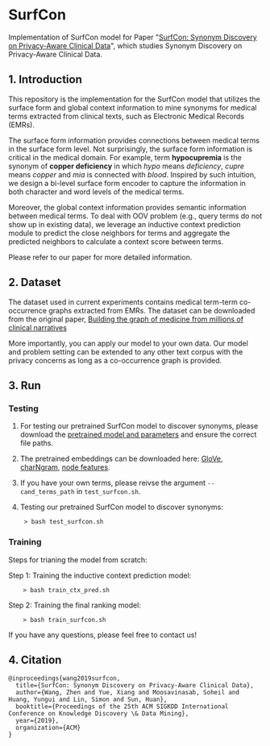 # SurfCon
Implementation of SurfCon model for Paper "[SurfCon: Synonym Discovery on Privacy-Aware Clinical Data](https://github.com/yzabc007/SurfCon/)", which studies Synonym Discovery on Privacy-Aware Clinical Data.

## 1. Introduction
This repository is the implementation for the SurfCon model that utilizes the surface form and global context information to mine synonyms for medical terms extracted from clinical texts, such as Electronic Medical Records (EMRs).

The surface form information provides connections between medical terms in the surface form level. Not surprisingly, the surface form information is critical in the medical domain. For example, term **hypocupremia** is the synonym of **copper deficiency** in which _hypo_ means _deficiency_, _cupre_ means _copper_ and _mia_ is connected with _blood_. Inspired by such intuition, we design a bi-level surface form encoder to capture the information in both character and word levels of the medical terms.

Moreover, the global context information provides semantic information between medical terms. To deal with OOV problem (e.g., query terms do not show up in existing data), we leverage an inductive context prediction module to predict the close neighbors for terms and aggregate the predicted neighbors to calculate a context score between terms. 

Please refer to our paper for more detailed information.

## 2. Dataset
The dataset used in current experiments contains medical term-term co-occurrence graphs extracted from EMRs. The dataset can be downloaded from the original paper, [Building the graph of medicine from millions of clinical narratives](https://datadryad.org/resource/doi:10.5061/dryad.jp917)

More importantly, you can apply our model to your own data. Our model and problem setting can be extended to any other text corpus with the privacy concerns as long as a co-occurrence graph is provided.



## 3. Run

### Testing

1. For testing our pretrained SurfCon model to discover synonyms, please download the [pretrained model and parameters](https://drive.google.com/file/d/1126dtSV4XI_FWP4l0hUogijjUimRYIEF/view?usp=sharing) and ensure the correct file paths.

2. The pretrained embeddings can be downloaded here: [GloVe](http://nlp.stanford.edu/data/glove.6B.zip), [charNgram](https://www.logos.t.u-tokyo.ac.jp/~hassy/publications/arxiv2016jmt/'%20'jmt_pre-trained_embeddings.tar.gz), [node features](https://drive.google.com/file/d/1nKXDppoSsT6uHCl0yG_zlrC4QFyCyu41/view?usp=sharing).

3. If you have your own terms, please reivse the argument `--cand_terms_path` in `test_surfcon.sh`.

4. Testing our pretrained SurfCon model to discover synonyms:

        > bash test_surfcon.sh

### Training

Steps for trianing the model from scratch:

Step 1: Training the inductive context prediction model:

        > bash train_ctx_pred.sh
        

Step 2: Training the final ranking model:

        > bash train_surfcon.sh


If you have any questions, please feel free to contact us!

## 4. Citation
```
@inproceedings{wang2019surfcon,
  title={SurfCon: Synonym Discovery on Privacy-Aware Clinical Data},
  author={Wang, Zhen and Yue, Xiang and Moosavinasab, Soheil and Huang, Yungui and Lin, Simon and Sun, Huan},
  booktitle={Proceedings of the 25th ACM SIGKDD International Conference on Knowledge Discovery \& Data Mining},
  year={2019},
  organization={ACM}
}
```
